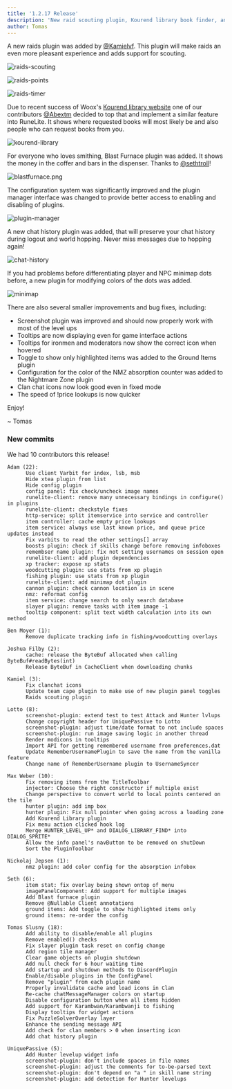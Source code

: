 ```yaml
---
title: '1.2.17 Release'
description: 'New raid scouting plugin, Kourend library book finder, and chat history plugin!'
author: Tomas
---
```


A new raids plugin was added by [@Kamielvf](https://github.com/Kamielvf). This plugin will make raids
an even more pleasant experience and adds support for scouting.

![raids-scouting](/img/blog/1.2.17-Release/raids-scouting.png)

![raids-points](/img/blog/1.2.17-Release/raids-points.png)

![raids-timer](/img/blog/1.2.17-Release/raids-timer.png)

Due to recent success of Woox's [Kourend library website](https://wooxsolo.github.io/KourendLibrary/index.html) one
of our contributors [@Abextm](https://github.com/Abextm) decided to top that and implement a similar feature
into RuneLite. It shows where requested books will most likely be and also people who can
request books from you.

![kourend-library](/img/blog/1.2.17-Release/kourend-library.png)

For everyone who loves smithing, Blast Furnace plugin was added.
It shows the money in the coffer and bars in the dispenser. Thanks to [@sethtroll](https://github.com/sethtroll)!

![blastfurnace.png](/img/blog/1.2.17-Release/blastfurnace.png)

The configuration system was significantly improved and the plugin manager interface was changed
to provide better access to enabling and disabling of plugins.

![plugin-manager](/img/blog/1.2.17-Release/plugin-manager.png)

A new chat history plugin was added, that will preserve your chat history during logout and world
hopping. Never miss messages due to hopping again!

![chat-history](/img/blog/1.2.17-Release/chat-history.png)

If you had problems before differentiating player and NPC minimap dots before, a new plugin for modifying
colors of the dots was added.

![minimap](/img/blog/1.2.17-Release/minimap.png)

There are also several smaller improvements and bug fixes, including:

- Screenshot plugin was improved and should now properly work with most of the level ups
- Tooltips are now displaying even for game interface actions
- Tooltips for ironmen and moderators now show the correct icon when hovered
- Toggle to show only highlighted items was added to the Ground Items plugin
- Configuration for the color of the NMZ absorption counter was added to the Nightmare Zone plugin
- Clan chat icons now look good even in fixed mode
- The speed of !price lookups is now quicker

Enjoy!

~ Tomas

### New commits

We had 10 contributors this release!

```
Adam (22):
      Use client Varbit for index, lsb, msb
      Hide xtea plugin from list
      Hide config plugin
      config panel: fix check/uncheck image names
      runelite-client: remove many unnecessary bindings in configure() in plugins
      runelite-client: checkstyle fixes
      http-service: split itemservice into service and controller
      item controller: cache empty price lookups
      item service: always use last known price, and queue price updates instead
      Fix varbits to read the other settings[] array
      boosts plugin: check if skills change before removing infoboxes
      remembser name plugin: fix not setting usernames on session open
      runelite-client: add plugin dependencies
      xp tracker: expose xp stats
      woodcutting plugin: use stats from xp plugin
      fishing plugin: use stats from xp plugin
      runelite-client: add minimap dot plugin
      cannon plugin: check cannon location is in scene
      nmz: reformat config
      item service: change search to only search database
      slayer plugin: remove tasks with item image -1
      tooltip component: split text width calculation into its own method

Ben Moyer (1):
      Remove duplicate tracking info in fishing/woodcutting overlays

Joshua Filby (2):
      cache: release the ByteBuf allocated when calling ByteBuf#readBytes(int)
      Release ByteBuf in CacheClient when downloading chunks

Kamiel (3):
      Fix clanchat icons
      Update team cape plugin to make use of new plugin panel toggles
      Raids scouting plugin

Lotto (8):
      screenshot-plugin: extend test to test Attack and Hunter lvlups
      Change copyright header for UniquePassive to Lotto
      screenshot-plugin: adjust time/date format to not include spaces
      screenshot-plugin: run image saving logic in another thread
      Render modicons in tooltips
      Import API for getting remembered username from preferences.dat
      Update RememberUsernamePlugin to save the name from the vanilla feature
      Change name of RememberUsername plugin to UsernameSyncer

Max Weber (10):
      Fix removing items from the TitleToolbar
      injector: Choose the right constructor if multiple exist
      Change perspective to convert world to local points centered on the tile
      hunter plugin: add imp box
      hunter plugin: Fix null pointer when going across a loading zone
      Add Kourend Library plugin
      Fix menu action clicked hook log
      Merge HUNTER_LEVEL_UP* and DIALOG_LIBRARY_FIND* into DIALOG_SPRITE*
      Allow the info panel's navButton to be removed on shutDown
      Sort the PluginToolbar

Nickolaj Jepsen (1):
      nmz plugin: add color config for the absorption infobox

Seth (6):
      item stat: fix overlay being shown ontop of menu
      imagePanelComponent: Add support for multiple images
      Add Blast furnace plugin
      Remove @Nullable Client annotations
      ground items: Add toggle to show highlighted items only
      ground items: re-order the config

Tomas Slusny (18):
      Add ability to disable/enable all plugins
      Remove enabled() checks
      Fix slayer plugin task reset on config change
      Add region tile manager
      Clear game objects on plugin shutdown
      Add null check for 6 hour waiting time
      Add startup and shutdown methods to DiscordPlugin
      Enable/disable plugins in the ConfigPanel
      Remove "plugin" from each plugin name
      Properly invalidate cache and load icons in Clan
      Re-cache chatMessageManager colors on startup
      Disable configuration button when all items hidden
      Add support for Karambwan/Karambwanji to fishing
      Display tooltips for widget actions
      Fix PuzzleSolverOverlay layer
      Enhance the sending message API
      Add check for clan members > 0 when inserting icon
      Add chat history plugin

UniquePassive (5):
      Add Hunter levelup widget info
      screenshot-plugin: don't include spaces in file names
      screenshot-plugin: adjust the comments for to-be-parsed text
      screenshot-plugin: don't depend on "a " in skill name string
      screenshot-plugin: add detection for Hunter levelups
```
